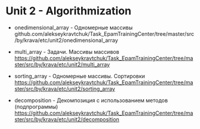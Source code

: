 # Unit 2 - Algorithmization

- onedimensional_array - Одномерные массивы
github.com/alekseykravtchuk/Task_EpamTrainingCenter/tree/master/src/by/krava/etc/unit2/onedimensional_array

- multi_array - Задачи. Массивы массивов
https://github.com/alekseykravtchuk/Task_EpamTrainingCenter/tree/master/src/by/krava/etc/unit2/multi_array

- sorting_array - Одномерные массивы. Сортировки
https://github.com/alekseykravtchuk/Task_EpamTrainingCenter/tree/master/src/by/krava/etc/unit2/sorting_array

- decomposition - Декомпозиция с использованием методов (подпрограммы)
https://github.com/alekseykravtchuk/Task_EpamTrainingCenter/tree/master/src/by/krava/etc/unit2/decomposition
